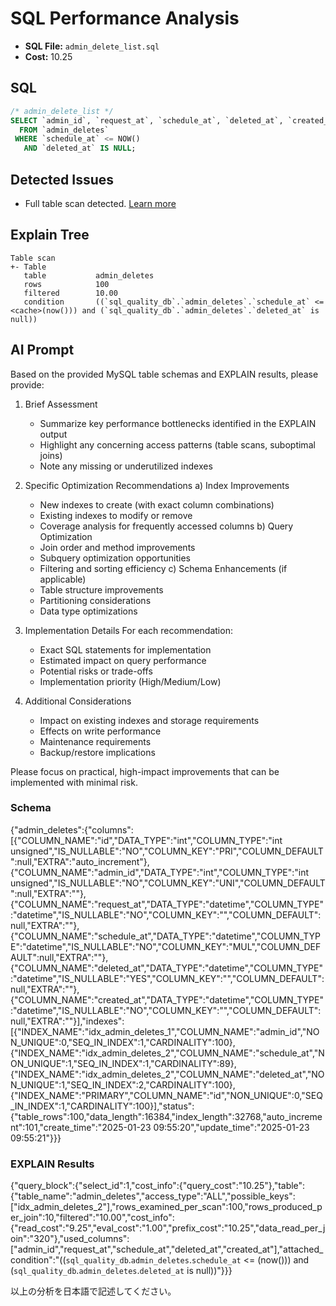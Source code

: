 # SQL Performance Analysis
- **SQL File:** `admin_delete_list.sql`
- **Cost:** 10.25

## SQL
```sql
/* admin_delete_list */
SELECT `admin_id`, `request_at`, `schedule_at`, `deleted_at`, `created_at`
  FROM `admin_deletes`
 WHERE `schedule_at` <= NOW()
   AND `deleted_at` IS NULL;

```

## Detected Issues
- Full table scan detected. [Learn more](https://koriym.github.io/Koriym.SqlQuality/issues/FullTableScan)

## Explain Tree
```
Table scan
+- Table
   table           admin_deletes
   rows            100
   filtered        10.00
   condition       ((`sql_quality_db`.`admin_deletes`.`schedule_at` <= <cache>(now())) and (`sql_quality_db`.`admin_deletes`.`deleted_at` is null))
```

## AI Prompt
Based on the provided MySQL table schemas and EXPLAIN results, please provide:

1. Brief Assessment
   - Summarize key performance bottlenecks identified in the EXPLAIN output
   - Highlight any concerning access patterns (table scans, suboptimal joins)
   - Note any missing or underutilized indexes

2. Specific Optimization Recommendations
   a) Index Improvements
      - New indexes to create (with exact column combinations)
      - Existing indexes to modify or remove
      - Coverage analysis for frequently accessed columns
   b) Query Optimization
      - Join order and method improvements
      - Subquery optimization opportunities
      - Filtering and sorting efficiency
   c) Schema Enhancements (if applicable)
      - Table structure improvements
      - Partitioning considerations
      - Data type optimizations

3. Implementation Details
   For each recommendation:
     - Exact SQL statements for implementation
     - Estimated impact on query performance
     - Potential risks or trade-offs
     - Implementation priority (High/Medium/Low)

4. Additional Considerations
   - Impact on existing indexes and storage requirements
   - Effects on write performance
   - Maintenance requirements
   - Backup/restore implications

Please focus on practical, high-impact improvements that can be implemented with minimal risk.

### Schema
{"admin_deletes":{"columns":[{"COLUMN_NAME":"id","DATA_TYPE":"int","COLUMN_TYPE":"int unsigned","IS_NULLABLE":"NO","COLUMN_KEY":"PRI","COLUMN_DEFAULT":null,"EXTRA":"auto_increment"},{"COLUMN_NAME":"admin_id","DATA_TYPE":"int","COLUMN_TYPE":"int unsigned","IS_NULLABLE":"NO","COLUMN_KEY":"UNI","COLUMN_DEFAULT":null,"EXTRA":""},{"COLUMN_NAME":"request_at","DATA_TYPE":"datetime","COLUMN_TYPE":"datetime","IS_NULLABLE":"NO","COLUMN_KEY":"","COLUMN_DEFAULT":null,"EXTRA":""},{"COLUMN_NAME":"schedule_at","DATA_TYPE":"datetime","COLUMN_TYPE":"datetime","IS_NULLABLE":"NO","COLUMN_KEY":"MUL","COLUMN_DEFAULT":null,"EXTRA":""},{"COLUMN_NAME":"deleted_at","DATA_TYPE":"datetime","COLUMN_TYPE":"datetime","IS_NULLABLE":"YES","COLUMN_KEY":"","COLUMN_DEFAULT":null,"EXTRA":""},{"COLUMN_NAME":"created_at","DATA_TYPE":"datetime","COLUMN_TYPE":"datetime","IS_NULLABLE":"NO","COLUMN_KEY":"","COLUMN_DEFAULT":null,"EXTRA":""}],"indexes":[{"INDEX_NAME":"idx_admin_deletes_1","COLUMN_NAME":"admin_id","NON_UNIQUE":0,"SEQ_IN_INDEX":1,"CARDINALITY":100},{"INDEX_NAME":"idx_admin_deletes_2","COLUMN_NAME":"schedule_at","NON_UNIQUE":1,"SEQ_IN_INDEX":1,"CARDINALITY":89},{"INDEX_NAME":"idx_admin_deletes_2","COLUMN_NAME":"deleted_at","NON_UNIQUE":1,"SEQ_IN_INDEX":2,"CARDINALITY":100},{"INDEX_NAME":"PRIMARY","COLUMN_NAME":"id","NON_UNIQUE":0,"SEQ_IN_INDEX":1,"CARDINALITY":100}],"status":{"table_rows":100,"data_length":16384,"index_length":32768,"auto_increment":101,"create_time":"2025-01-23 09:55:20","update_time":"2025-01-23 09:55:21"}}}

### EXPLAIN Results
{"query_block":{"select_id":1,"cost_info":{"query_cost":"10.25"},"table":{"table_name":"admin_deletes","access_type":"ALL","possible_keys":["idx_admin_deletes_2"],"rows_examined_per_scan":100,"rows_produced_per_join":10,"filtered":"10.00","cost_info":{"read_cost":"9.25","eval_cost":"1.00","prefix_cost":"10.25","data_read_per_join":"320"},"used_columns":["admin_id","request_at","schedule_at","deleted_at","created_at"],"attached_condition":"((`sql_quality_db`.`admin_deletes`.`schedule_at` <= <cache>(now())) and (`sql_quality_db`.`admin_deletes`.`deleted_at` is null))"}}}

以上の分析を日本語で記述してください。